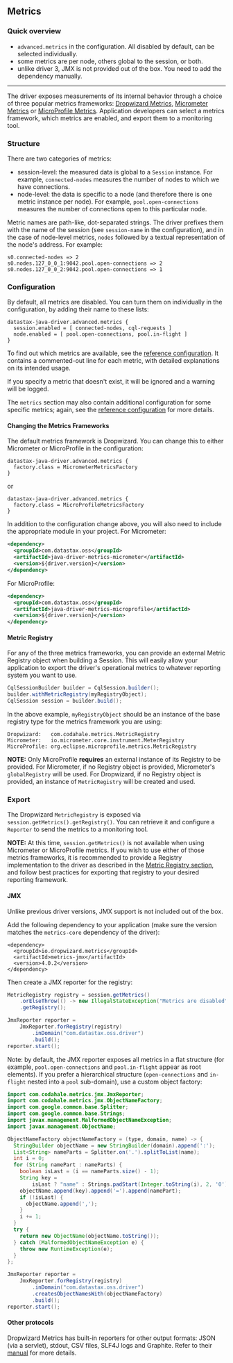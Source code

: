 ## Metrics

### Quick overview

* `advanced.metrics` in the configuration. All disabled by default, can be selected individually.
* some metrics are per node, others global to the session, or both.
* unlike driver 3, JMX is not provided out of the box. You need to add the dependency manually.

-----

The driver exposes measurements of its internal behavior through a choice of three popular metrics
frameworks: [Dropwizard Metrics], [Micrometer Metrics] or [MicroProfile Metrics]. Application
developers can select a metrics framework, which metrics are enabled, and export them to a
monitoring tool.

### Structure
 
There are two categories of metrics:

* session-level: the measured data is global to a `Session` instance. For example, `connected-nodes`
  measures the number of nodes to which we have connections.
* node-level: the data is specific to a node (and therefore there is one metric instance per node).
  For example, `pool.open-connections` measures the number of connections open to this particular
  node.
  
Metric names are path-like, dot-separated strings. The driver prefixes them with the name of the
session (see `session-name` in the configuration), and in the case of node-level metrics, `nodes`
followed by a textual representation of the node's address. For example:

```
s0.connected-nodes => 2
s0.nodes.127_0_0_1:9042.pool.open-connections => 2
s0.nodes.127_0_0_2:9042.pool.open-connections => 1
```  

### Configuration

By default, all metrics are disabled. You can turn them on individually in the configuration, by
adding their name to these lists:

```
datastax-java-driver.advanced.metrics {
  session.enabled = [ connected-nodes, cql-requests ]
  node.enabled = [ pool.open-connections, pool.in-flight ]
}
```

To find out which metrics are available, see the [reference configuration]. It contains a
commented-out line for each metric, with detailed explanations on its intended usage.

If you specify a metric that doesn't exist, it will be ignored and a warning will be logged.

The `metrics` section may also contain additional configuration for some specific metrics; again,
see the [reference configuration] for more details.

#### Changing the Metrics Frameworks

The default metrics framework is Dropwizard. You can change this to either Micrometer or
MicroProfile in the configuration:

```
datastax-java-driver.advanced.metrics {
  factory.class = MicrometerMetricsFactory
}
```

or

```
datastax-java-driver.advanced.metrics {
  factory.class = MicroProfileMetricsFactory
}
```

In addition to the configuration change above, you will also need to include the appropriate module
in your project. For Micrometer:

```xml
<dependency>
  <groupId>com.datastax.oss</groupId>
  <artifactId>java-driver-metrics-micrometer</artifactId>
  <version>${driver.version}</version>
</dependency>
```

For MicroProfile:

```xml
<dependency>
  <groupId>com.datastax.oss</groupId>
  <artifactId>java-driver-metrics-microprofile</artifactId>
  <version>${driver.version}</version>
</dependency>
```

#### Metric Registry

For any of the three metrics frameworks, you can provide an external Metric Registry object when
building a Session. This will easily allow your application to export the driver's operational
metrics to whatever reporting system you want to use.

```java
CqlSessionBuilder builder = CqlSession.builder();
builder.withMetricRegistry(myRegistryObject);
CqlSession session = builder.build();
```

In the above example, `myRegistryObject` should be an instance of the base registry type for the
metrics framework you are using:

```
Dropwizard:   com.codahale.metrics.MetricRegistry
Micrometer:   io.micrometer.core.instrument.MeterRegistry
MicroProfile: org.eclipse.microprofile.metrics.MetricRegistry
```

**NOTE:** Only MicroProfile **requires** an external instance of its Registry to be provided. For
Micrometer, if no Registry object is provided, Micrometer's `globalRegistry` will be used. For
Dropwizard, if no Registry object is provided, an instance of `MetricRegistry` will be created and
used.

### Export

The Dropwizard `MetricRegistry` is exposed via `session.getMetrics().getRegistry()`. You can
retrieve it and configure a `Reporter` to send the metrics to a monitoring tool.

**NOTE:** At this time, `session.getMetrics()` is not available when using Micrometer or
MicroProfile metrics. If you wish to use either of those metrics frameworks, it is recommended to
provide a Registry implementation to the driver as described in the [Metric Registry
section](#metric-registry), and follow best practices for exporting that registry to your desired
reporting framework.

#### JMX

Unlike previous driver versions, JMX support is not included out of the box.

Add the following dependency to your application (make sure the version matches the `metrics-core`
dependency of the driver):

```
<dependency>
  <groupId>io.dropwizard.metrics</groupId>
  <artifactId>metrics-jmx</artifactId>
  <version>4.0.2</version>
</dependency>
```

Then create a JMX reporter for the registry:

```java
MetricRegistry registry = session.getMetrics()
    .orElseThrow(() -> new IllegalStateException("Metrics are disabled"))
    .getRegistry();

JmxReporter reporter =
    JmxReporter.forRegistry(registry)
        .inDomain("com.datastax.oss.driver")
        .build();
reporter.start();
```

Note: by default, the JMX reporter exposes all metrics in a flat structure (for example,
`pool.open-connections` and `pool.in-flight` appear as root elements). If you prefer a hierarchical
structure (`open-connections` and `in-flight` nested into a `pool` sub-domain), use a custom object
factory:

```java
import com.codahale.metrics.jmx.JmxReporter;
import com.codahale.metrics.jmx.ObjectNameFactory;
import com.google.common.base.Splitter;
import com.google.common.base.Strings;
import javax.management.MalformedObjectNameException;
import javax.management.ObjectName;

ObjectNameFactory objectNameFactory = (type, domain, name) -> {
  StringBuilder objectName = new StringBuilder(domain).append(':');
  List<String> nameParts = Splitter.on('.').splitToList(name);
  int i = 0;
  for (String namePart : nameParts) {
    boolean isLast = (i == nameParts.size() - 1);
    String key =
        isLast ? "name" : Strings.padStart(Integer.toString(i), 2, '0');
    objectName.append(key).append('=').append(namePart);
    if (!isLast) {
      objectName.append(',');
    }
    i += 1;
  }
  try {
    return new ObjectName(objectName.toString());
  } catch (MalformedObjectNameException e) {
    throw new RuntimeException(e);
  }
};

JmxReporter reporter =
    JmxReporter.forRegistry(registry)
        .inDomain("com.datastax.oss.driver")
        .createsObjectNamesWith(objectNameFactory)
        .build();
reporter.start();
```

#### Other protocols

Dropwizard Metrics has built-in reporters for other output formats: JSON (via a servlet), stdout,
CSV files, SLF4J logs and Graphite. Refer to their [manual][Dropwizard manual] for more details.


[Dropwizard Metrics]: http://metrics.dropwizard.io/4.0.0/manual/index.html
[Dropwizard Manual]: http://metrics.dropwizard.io/4.0.0/getting-started.html#reporting-via-http
[Micrometer Metrics]: https://micrometer.io/docs
[MicroProfile Metrics]: https://github.com/eclipse/microprofile-metrics
[reference configuration]: ../configuration/reference/